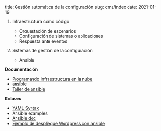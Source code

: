 title: Gestión automática de la configuración
slug: cms/index
date: 2021-01-19

1. Infraestructura como código
    * Orquestación de escenarios
	* Configuración de sistemas o aplicaciones
	* Respuesta ante eventos

1. Sistemas de gestión de la configuración
    * Ansible

**Documentación**

* [Programando infraestructura en la nube](https://iesgn.github.io/presentacion-ual17/#/)
* [ansible](https://raw.githubusercontent.com/albertomolina/beamer-focus/main/ansible.pdf)
* [Taller de ansible](https://github.com/iesgn/talleres_asir_iesgn/blob/master/ansible/ansible.md)


**Enlaces**

* [YAML Syntax](https://docs.ansible.com/ansible/latest/reference_appendices/YAMLSyntax.html)
* [Ansible examples](https://github.com/ansible/ansible-examples)
* [Ansible doc](https://docs.ansible.com/)
* [Ejemplo de despliegue Wordpress con ansible](https://github.com/josedom24/automatizacion_iaw)
